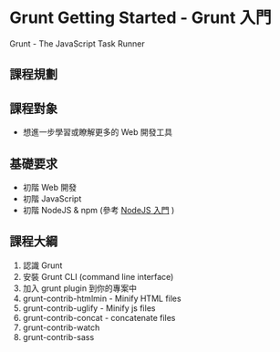 # Grunt Getting Started - Grunt 入門

Grunt - The JavaScript Task Runner

## 課程規劃

## 課程對象

- 想進一步學習或瞭解更多的 Web 開發工具

## 基礎要求

- 初階 Web 開發
- 初階 JavaScript
- 初階 NodeJS & npm (參考 [NodeJS 入門](http://www.mokoversity.com/course/html5/nodejs-overview) )

## 課程大綱

1. 認識 Grunt
2. 安裝 Grunt CLI (command line interface)
3. 加入 grunt plugin 到你的專案中
4. grunt-contrib-htmlmin - Minify HTML files
5. grunt-contrib-uglify - Minify js files
6. grunt-contrib-concat - concatenate files
7. grunt-contrib-watch
8. grunt-contrib-sass